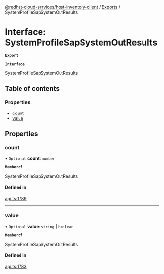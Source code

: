 [@redhat-cloud-services/host-inventory-client](../README.md) / [Exports](../modules.md) / SystemProfileSapSystemOutResults

# Interface: SystemProfileSapSystemOutResults

**`Export`**

**`Interface`**

SystemProfileSapSystemOutResults

## Table of contents

### Properties

- [count](SystemProfileSapSystemOutResults.md#count)
- [value](SystemProfileSapSystemOutResults.md#value)

## Properties

### count

• `Optional` **count**: `number`

**`Memberof`**

SystemProfileSapSystemOutResults

#### Defined in

[api.ts:1789](https://github.com/RedHatInsights/javascript-clients/blob/master/packages/host-inventory/api.ts#L1789)

___

### value

• `Optional` **value**: `string` \| `boolean`

**`Memberof`**

SystemProfileSapSystemOutResults

#### Defined in

[api.ts:1783](https://github.com/RedHatInsights/javascript-clients/blob/master/packages/host-inventory/api.ts#L1783)
